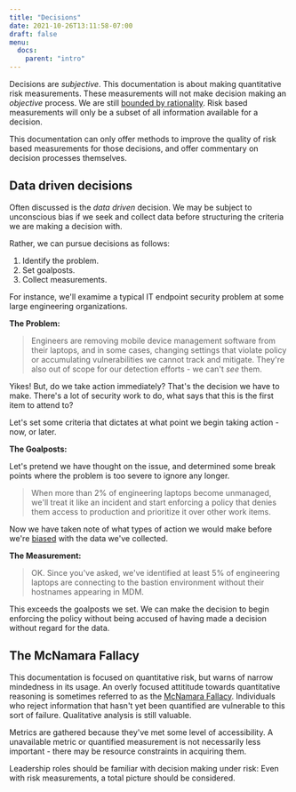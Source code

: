 ```yaml
---
title: "Decisions"
date: 2021-10-26T13:11:58-07:00
draft: false
menu:
  docs:
    parent: "intro"
---
```


Decisions are _subjective_. This documentation is about making quantitative risk measurements. These measurements will not make decision making an _objective_ process. We are still [bounded by rationality](https://en.wikipedia.org/wiki/Bounded_rationality). Risk based measurements will only be a subset of all information available for a decision. 

This documentation can only offer methods to improve the quality of risk based measurements for those decisions, and offer commentary on decision processes themselves.

## Data driven decisions

Often discussed is the _data driven_ decision. We may be subject to unconscious bias if we seek and collect data before structuring the criteria we are making a decision with.

Rather, we can pursue decisions as follows:

1. Identify the problem.
2. Set goalposts.
3. Collect measurements.

For instance, we'll examime a typical IT endpoint security problem at some large engineering organizations.

**The Problem:**
> Engineers are removing mobile device management software from their laptops, and in some cases, changing settings that violate policy or accumulating vulnerabilities we cannot track and mitigate. They're also out of scope for our detection efforts - we can't _see_ them.

Yikes! But, do we take action immediately? That's the decision we have to make. There's a lot of security work to do, what says that this is the first item to attend to?

Let's set some criteria that dictates at what point we begin taking action - now, or later.

**The Goalposts:**

Let's pretend we have thought on the issue, and determined some break points where the problem is too severe to ignore any longer.

> When more than 2% of engineering laptops become unmanaged, we'll treat it like an incident and start enforcing a policy that denies them access to production and prioritize it over other work items.

Now we have taken note of what types of action we would make before we're [biased](/risk-measurement/docs/risk/bias) with the data we've collected.

**The Measurement:**
> OK. Since you've asked, we've identified at least 5% of engineering laptops are connecting to the bastion environment without their hostnames appearing in MDM. 

This exceeds the goalposts we set. We can make the decision to begin enforcing the policy without being accused of having made a decision without regard for the data.

## The McNamara Fallacy
This documentation is focused on quantitative risk, but warns of narrow mindedness in its usage. An overly focused attititude towards quantitative reasoning is sometimes referred to as the [McNamara Fallacy](https://en.wikipedia.org/wiki/McNamara_fallacy). Individuals who reject information that hasn't yet been quantified are vulnerable to this sort of failure. Qualitative analysis is still valuable.

Metrics are gathered because they've met some level of accessibility. A unavailable metric or quantified measurement is not necessarily less important - there may be resource constraints in acquiring them.

Leadership roles should be familiar with decision making under risk: Even with risk measurements, a total picture should be considered. 